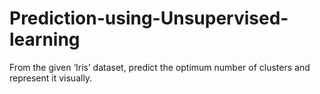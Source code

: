 # Prediction-using-Unsupervised-learning
From the given ‘Iris’ dataset, predict the optimum number of clusters and represent it visually.
